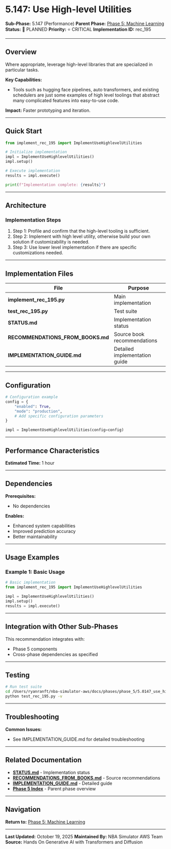 # 5.147: Use High-level Utilities

**Sub-Phase:** 5.147 (Performance)
**Parent Phase:** [Phase 5: Machine Learning](../PHASE_5_INDEX.md)
**Status:** 🔵 PLANNED
**Priority:** ⭐ CRITICAL
**Implementation ID:** rec_195

---

## Overview

Where appropriate, leverage high-level libraries that are specialized in particular tasks.

**Key Capabilities:**
- Tools such as hugging face pipelines, auto transformers, and existing schedulers are just some examples of high level toolings that abstract many complicated features into easy-to-use code.

**Impact:**
Faster prototyping and iteration.

---

## Quick Start

```python
from implement_rec_195 import ImplementUseHighlevelUtilities

# Initialize implementation
impl = ImplementUseHighlevelUtilities()
impl.setup()

# Execute implementation
results = impl.execute()

print(f"Implementation complete: {results}")
```

---

## Architecture

### Implementation Steps

1. Step 1: Profile and confirm that the high-level tooling is sufficient.
2. Step 2: Implement with high level utility, otherwise build your own solution if customizability is needed.
3. Step 3: Use lower level implementation if there are specific customizations needed.

---

## Implementation Files

| File | Purpose |
|------|---------|
| **implement_rec_195.py** | Main implementation |
| **test_rec_195.py** | Test suite |
| **STATUS.md** | Implementation status |
| **RECOMMENDATIONS_FROM_BOOKS.md** | Source book recommendations |
| **IMPLEMENTATION_GUIDE.md** | Detailed implementation guide |

---

## Configuration

```python
# Configuration example
config = {
    "enabled": True,
    "mode": "production",
    # Add specific configuration parameters
}

impl = ImplementUseHighlevelUtilities(config=config)
```

---

## Performance Characteristics

**Estimated Time:** 1 hour

---

## Dependencies

**Prerequisites:**
- No dependencies

**Enables:**
- Enhanced system capabilities
- Improved prediction accuracy
- Better maintainability

---

## Usage Examples

### Example 1: Basic Usage

```python
# Basic implementation
from implement_rec_195 import ImplementUseHighlevelUtilities

impl = ImplementUseHighlevelUtilities()
impl.setup()
results = impl.execute()
```

---

## Integration with Other Sub-Phases

This recommendation integrates with:
- Phase 5 components
- Cross-phase dependencies as specified

---

## Testing

```bash
# Run test suite
cd /Users/ryanranft/nba-simulator-aws/docs/phases/phase_5/5.0147_use_high-level_utilities
python test_rec_195.py -v
```

---

## Troubleshooting

**Common Issues:**
- See IMPLEMENTATION_GUIDE.md for detailed troubleshooting

---

## Related Documentation

- **[STATUS.md](STATUS.md)** - Implementation status
- **[RECOMMENDATIONS_FROM_BOOKS.md](RECOMMENDATIONS_FROM_BOOKS.md)** - Source recommendations
- **[IMPLEMENTATION_GUIDE.md](IMPLEMENTATION_GUIDE.md)** - Detailed guide
- **[Phase 5 Index](../PHASE_5_INDEX.md)** - Parent phase overview

---

## Navigation

**Return to:** [Phase 5: Machine Learning](../PHASE_5_INDEX.md)

---

**Last Updated:** October 19, 2025
**Maintained By:** NBA Simulator AWS Team
**Source:** Hands On Generative AI with Transformers and Diffusion
